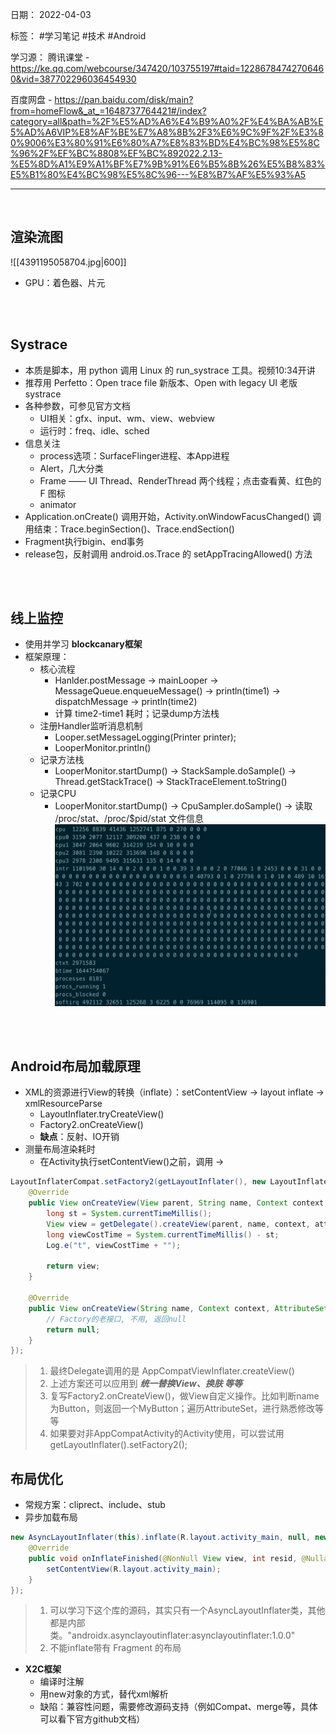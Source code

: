 日期： 2022-04-03

标签： #学习笔记 #技术  #Android 

学习源： 
腾讯课堂 - https://ke.qq.com/webcourse/347420/103755197#taid=12286784742706460&vid=387702296036454930

百度网盘 - https://pan.baidu.com/disk/main?from=homeFlow&_at_=1648737764421#/index?category=all&path=%2F%E5%AD%A6%E4%B9%A0%2F%E4%BA%AB%E5%AD%A6VIP%E8%AF%BE%E7%A8%8B%2F3%E6%9C%9F%2F%E3%80%9006%E3%80%91%E6%80%A7%E8%83%BD%E4%BC%98%E5%8C%96%2F%EF%BC%8808%EF%BC%892022.2.13-%E5%8D%A1%E9%A1%BF%E7%9B%91%E6%B5%8B%26%E5%B8%83%E5%B1%80%E4%BC%98%E5%8C%96---%E8%B7%AF%E5%93%A5

---
<br>

## 渲染流图
![[4391195058704.jpg|600]]
- GPU：着色器、片元

<br><br>


## Systrace
- 本质是脚本，用 python 调用 Linux 的 run_systrace 工具。视频10:34开讲
- 推荐用 Perfetto：Open trace file 新版本、Open with legacy UI 老版systrace
- 各种参数，可参见官方文档
	- UI相关：gfx、input、wm、view、webview
	- 运行时：freq、idle、sched
- 信息关注
	- process选项：SurfaceFlinger进程、本App进程
	- Alert，几大分类
	- Frame —— UI Thread、RenderThread 两个线程；点击查看黄、红色的 F 图标
	- animator
-  Application.onCreate() 调用开始，Activity.onWindowFacusChanged() 调用结束：Trace.beginSection()、Trace.endSection()
- Fragment执行bigin、end事务
- release包，反射调用 android.os.Trace 的 setAppTracingAllowed() 方法

<br><br>


## 线上监控
- 使用并学习 **blockcanary框架**
- 框架原理：
	- 核心流程
		- Hanlder.postMessage -> mainLooper -> MessageQueue.enqueueMessage() -> println(time1) -> dispatchMessage -> println(time2)
		- 计算 time2-time1 耗时；记录dump方法栈
	- 注册Handler监听消息机制
		- Looper.setMessageLogging(Printer printer);
		- LooperMonitor.println()
	- 记录方法栈
		- LooperMonitor.startDump() -> StackSample.doSample() -> Thread.getStackTrace() -> StackTraceElement.toString()
	- 记录CPU
		- LooperMonitor.startDump() -> CpuSampler.doSample() -> 读取 /proc/stat、/proc/$pid/stat 文件信息
		![650](../99附件/20220405163144.png)

<br><br>


## Android布局加载原理
- XML的资源进行View的转换（inflate）：setContentView -> layout inflate -> xmlResourceParse
	- LayoutInflater.tryCreateView()
	- Factory2.onCreateView()
	- **缺点**：反射、IO开销
- 测量布局渲染耗时
	- 在Activity执行setContentView()之前，调用 -> 
```java 
LayoutInflaterCompat.setFactory2(getLayoutInflater(), new LayoutInflater.Factory2() {  
	@Override 
	public View onCreateView(View parent, String name, Context context, AttributeSet attrs) {  
		long st = System.currentTimeMillis();  
		View view = getDelegate().createView(parent, name, context, attrs);  
		long viewCostTime = System.currentTimeMillis() - st;  
		Log.e("t", viewCostTime + "");  
		
		return view;  
	}  
  
	@Override 
	public View onCreateView(String name, Context context, AttributeSet attrs) {  
		// Factory的老接口, 不用, 返回null
		return null;  
	}  
});
```
> 1. 最终Delegate调用的是 AppCompatViewInflater.createView()
> 2. 上述方案还可以应用到 ***统一替换View、换肤 等等***
> 3. 复写Factory2.onCreateView()，做View自定义操作。比如判断name为Button，则返回一个MyButton；遍历AttributeSet，进行熟悉修改等等
> 4. 如果要对非AppCompatActivity的Activity使用，可以尝试用getLayoutInflater().setFactory2();

## 布局优化
- 常规方案：cliprect、include、stub
- 异步加载布局
```java 
new AsyncLayoutInflater(this).inflate(R.layout.activity_main, null, new AsyncLayoutInflater.OnInflateFinishedListener() {  
	@Override  
	public void onInflateFinished(@NonNull View view, int resid, @Nullable ViewGroup parent) {  
		setContentView(R.layout.activity_main);  
	}  
});
```
> 1. 可以学习下这个库的源码，其实只有一个AsyncLayoutInflater类，其他都是内部类。"androidx.asynclayoutinflater:asynclayoutinflater:1.0.0"
> 2. 不能inflate带有 Fragment 的布局
- **X2C框架**
	- 编译时注解
	- 用new对象的方式，替代xml解析
	- 缺陷：兼容性问题，需要修改源码支持（例如Compat、merge等，具体可以看下官方github文档）